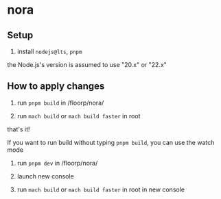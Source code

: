 # nora

## Setup

1. install `nodejs@lts`, `pnpm`

the Node.js's version is assumed to use "20.x" or "22.x"

## How to apply changes

1. run `pnpm build` in /floorp/nora/

2. run `mach build` or `mach build faster` in root

that's it!

If you want to run build without typing `pnpm build`, you can use the watch mode

1. run `pnpm dev` in /floorp/nora/

2. launch new console

3. run `mach build` or `mach build faster` in root in new console
